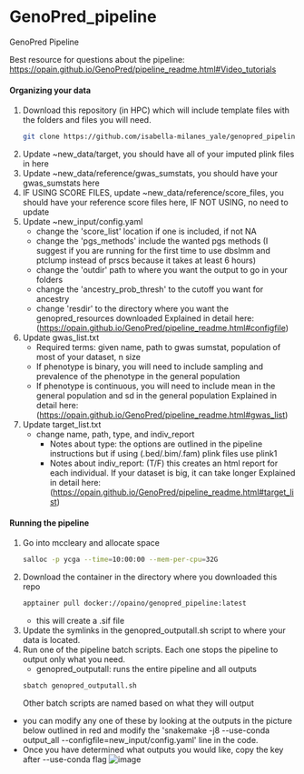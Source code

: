 # GenoPred_pipeline
GenoPred Pipeline

Best resource for questions about the pipeline: https://opain.github.io/GenoPred/pipeline_readme.html#Video_tutorials

#### Organizing your data 

1. Download this repository (in HPC) which will include template files with the folders and files you will need.
   ```bash
   git clone https://github.com/isabella-milanes_yale/genopred_pipeline.git
   ```
2. Update ~new_data/target, you should have all of your imputed plink files in here
3. Update ~new_data/reference/gwas_sumstats, you should have your gwas_sumstats here
4. IF USING SCORE FILES, update ~new_data/reference/score_files, you should have your reference score files here, IF NOT USING, no need to update
5. Update ~new_input/config.yaml
   - change the 'score_list' location if one is included, if not NA
   - change the 'pgs_methods' include the wanted pgs methods (I suggest if you are running for the first time to use dbslmm and ptclump instead of prscs because it takes at least 6 hours)
   - change the 'outdir' path to where you want the output to go in your folders
   - change the 'ancestry_prob_thresh' to the cutoff you want for ancestry
   - change 'resdir' to the directory where you want the genopred_resources downloaded
  Explained in detail here: (https://opain.github.io/GenoPred/pipeline_readme.html#configfile)
7. Update gwas_list.txt
   - Required terms: given name, path to gwas sumstat, population of most of your dataset, n size
   - If phenotype is binary, you will need to include sampling and prevalence of the phenotype in the general population 
   - If phenotype is continuous, you will need to include mean in the general population and sd in the general population
  Explained in detail here: (https://opain.github.io/GenoPred/pipeline_readme.html#gwas_list)
8. Update target_list.txt
   - change name, path, type, and indiv_report
       - Notes about type: the options are outlined in the pipeline instructions but if using (.bed/.bim/.fam) plink files use plink1
       - Notes about indiv_report: (T/F) this creates an html report for each individual. If your dataset is big, it can take longer
  Explained in detail here: (https://opain.github.io/GenoPred/pipeline_readme.html#target_list)

#### Running the pipeline

1. Go into mccleary and allocate space
   ```bash
   salloc -p ycga --time=10:00:00 --mem-per-cpu=32G
   ```
2. Download the container in the directory where you downloaded this repo
   ```bash
   apptainer pull docker://opaino/genopred_pipeline:latest
   ```
   * this will create a .sif file
3. Update the symlinks in the genopred_outputall.sh script to where your data is located.
4. Run one of the pipeline batch scripts. Each one stops the pipeline to output only what you need.
   - genopred_outputall: runs the entire pipeline and all outputs
   ```bash
   sbatch genopred_outputall.sh
   ```
   Other batch scripts are named based on what they will output
  * you can modify any one of these by looking at the outputs in the picture below outlined in red and modify the 'snakemake -j8 --use-conda output_all --configfile=new_input/config.yaml' line in the code.
  * Once you have determined what outputs you would like, copy the key after --use-conda flag
![image](https://github.com/user-attachments/assets/fead6234-24a6-4147-82a2-80018bdf0c0a)


  
